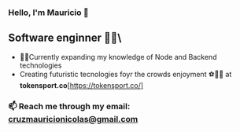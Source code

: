 ### Hello, I'm Mauricio  👋
## Software enginner 👨‍💻\
- 🔭🌱Currently expanding my knowledge of Node and Backend technologies
- Creating futuristic tecnologies foyr the crowds enjoyment ️⚽️🏀🏈 at **tokensport.co**[https://tokensport.co/]

### 📫 Reach me through my email: cruzmauricionicolas@gmail.com
